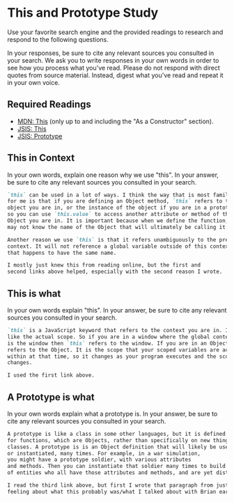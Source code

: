 # This and Prototype Study

Use your favorite search engine and the provided readings to research and
respond to the following questions.

In your responses, be sure to cite any relevant sources you consulted in your
search. We ask you to write responses in your own words in order to see how you
process what you've read. Please do not respond with direct quotes from source
material. Instead, digest what you've read and repeat it in your own voice.

## Required Readings

-   [MDN: This](https://developer.mozilla.org/en-US/docs/Web/JavaScript/Reference/Operators/this)
(only up to and including the "As a Constructor" section).
-   [JSIS: This](http://javascriptissexy.com/understand-javascripts-this-with-clarity-and-master-it/)
-   [JSIS: Prototype](http://javascriptissexy.com/javascript-prototype-in-plain-detailed-language/)

## This in Context

In your own words, explain one reason why we use "this". In your answer, be
sure to cite any relevant sources you consulted in your search.

```md
`this` can be used in a lot of ways. I think the way that is most familiar
for me is that if you are defining an Object method, `this` refers to the
object you are in, or the instance of the object if you are in a prototype,
so you can use `this.value` to access another attribute or method of the
Object you are in. It is important because when we define the function, we
may not know the name of the Object that will ultimately be calling it.

Another reason we use `this` is that it refers unambiguously to the present
context. It will not reference a global variable outside of this context
that happens to have the same name.

I mostly just knew this from reading online, but the first and
second links above helped, especially with the second reason I wrote.
```

## This is what

In your own words explain "this".  In your answer, be
sure to cite any relevant sources you consulted in your search.

```md
`this` is a JavaScript keyword that refers to the context you are in. It is
like the actual scope. So if you are in a window where the global context
is the window then `this` refers to the window. If you are in an Object it
refers to the Object. It is the scope that your scoped variables are accessible
within at that time, so it changes as your program executes and the scope
changes.

I used the first link above.
```

## A Prototype is what

In your own words explain what a prototype is.  In your answer, be
sure to cite any relevant sources you consulted in your search.

```md
A prototype is like a class in some other languages, but it is defined
for functions, which are Objects, rather than specifically on new things called
classes. A prototype is is an Object definition that will likely be used,
or instantiated, many times. For example, in a war simulation,
you might have a prototype soldier, with various attributes
and methods. Then you can instantiate that soldier many times to build up armies
of entities who all have those attributes and methods, and are yet distinct.

I read the third link above, but first I wrote that paragraph from just my
feeling about what this probably was/what I talked about with Brian earlier.
```
